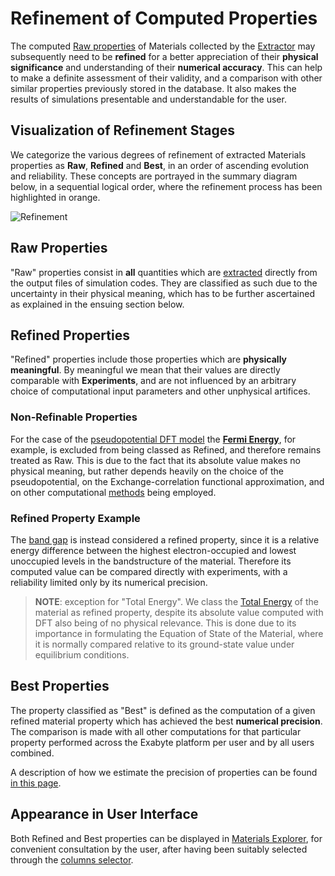# Refinement of Computed Properties

The computed [Raw properties](../classification/general.md) of Materials collected by the [Extractor](extractor.md) may subsequently need to be **refined** for a better appreciation of their **physical significance** and understanding of their **numerical accuracy**. This can help to make a definite assessment of their validity, and a comparison with other similar properties previously stored in the database. It also makes the results of simulations presentable and understandable for the user.

## Visualization of Refinement Stages 

We categorize the various degrees of refinement of extracted Materials properties as **Raw**, **Refined** and **Best**, in an order of ascending evolution and reliability. These concepts are portrayed in the summary diagram below, in a sequential logical order, where the refinement process has been highlighted in orange. 

![Refinement](/images/properties/refinement.png "Refinement")

## Raw Properties

"Raw" properties consist in **all** quantities which are [extracted](extractor.md) directly from the output files of simulation codes. They are classified as such due to the uncertainty in their physical meaning, which has to be further ascertained as explained in the ensuing section below.

## Refined Properties

"Refined" properties include those properties which are **physically meaningful**. By meaningful we mean that their values are directly comparable with **Experiments**, and are not influenced by an arbitrary choice of computational input parameters and other unphysical artifices. 

### Non-Refinable Properties

For the case of the [pseudopotential DFT model](../../models/dft/overview.md) the **[Fermi Energy](../../properties-directory/scalar/total-energy.md)**, for example, is excluded from being classed as Refined, and therefore remains treated as Raw. This is due to the fact that its absolute value makes no physical meaning, but rather depends heavily on the choice of the pseudopotential, on the Exchange-correlation functional approximation, and on other computational [methods](../../methods/overview.md) being employed.

### Refined Property Example

The [band gap](../../properties-directory/non-scalar/bandstructure.md) is instead considered a refined property, since it is a relative energy difference between the highest electron-occupied and lowest unoccupied levels in the bandstructure of the material. Therefore its computed value can be compared directly with experiments, with a reliability limited only by its numerical precision.

> **NOTE**: exception for "Total Energy". We class the [Total Energy](../../properties-directory/scalar/total-energy.md) of the material as refined property, despite its absolute value computed with DFT also being of no physical relevance. This is done due to its importance in formulating the Equation of State of the Material, where it is normally compared relative to its ground-state value under equilibrium conditions. 

## Best Properties

The property classified as "Best" is defined as the computation of a given refined material property which has achieved the best **numerical precision**. The comparison is made with all other computations for that particular property performed across the Exabyte platform per user and by all users combined.

A description of how we estimate the precision of properties can be found [in this page](../../methods/data.md).  

## Appearance in User Interface

Both Refined and Best properties can be displayed in [Materials Explorer](../../materials/ui/explorer.md), for convenient consultation by the user, after having been suitably selected through the [columns selector](../../entities-general/ui/explorer.md#columns-selector).
